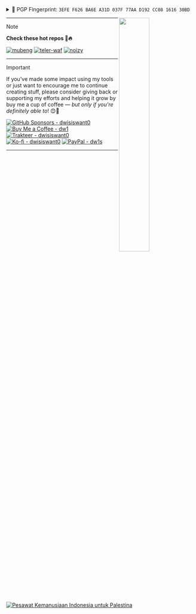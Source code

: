 <details>
<summary>🔐 PGP Fingerprint: <code>3EFE F626 BA6E A31D 037F 77AA D192 CC08 1616 30BD</code></summary>

```
-----BEGIN PGP PUBLIC KEY BLOCK-----
KeyID: D192CC08161630BD

mQINBGMXmXEBEACoxh0uhXJ/NA40iGiOYNob+IHU4/Ll1CBcNJHtDAjOiH7FaOzu
HMxkuEsS49KLojUX9jkHAMutdV2e7pI+HEwWnS4VwNsP0p80Da7sZP7yZ/GWHCeW
ft1tZ9HfP8oxtN4zliCsTejQElHQGfKJSOGxsDtGa8J9Oys8PBZETWVXrzIiYIdY
VRYEN3kVyO4xpIzo7OnyfNPUezIVReN4xnj6X7oo145c/Ocg0ON3hmMbB/QhbTSQ
3diDa5SpagtidLE/MCjnCDAdIlG+5ZSMIrglPs2oLvQ7iiiVyTOSZ3qq9bXiCV6C
sXs04S0AnnLPN+PvPIyy3PU/OM0TUMNS1Oo2I1cUZ6KlfmO0dYtpXPyiG8bsfdNT
fRDoP8TXtjIL51gUaL8wjw77EhsoZ8UTz5cVRWY2A3DO/K2l+htho2TRubso9Oez
daoXRpz3h1PKa2qbDL2iYD6KccXfM+AR2yEHI6cF34CEnHaemr3KAs+SaM38aXwx
aCkBMaZa96W4bvQJRCVUVIbwcO1etrOGja4LP3OS/FPjnlm1F2aOQchOPGBr3MM+
LjNJwvQOvdQ7uSnLJ/oHCGAiRPVZlwOnJWdcEk32izk92TljKIYVNwZG8rhWLNQk
R7QPPHqVQlj9c3yyqcOzj/1SUlJ7GzAgC0wHmOSiSRLWV1DKCWQMd/IDWwARAQAB
tB5Ed2kgU2lzd2FudG8gKGdpdCkgPG1lQGR3MS5pbz6JAk4EEwEKADgWIQQ+/vYm
um6jHQN/d6rRkswIFhYwvQUCYxeZcQIbAwULCQgHAgYVCgkICwIEFgIDAQIeAQIX
gAAKCRDRkswIFhYwvUtBD/9PLtBzMaV7uoHaNannXyVgg8d6LzePTr+EpEHSYpqS
icU335rGs24kDOIQbVOl5l7dE/EnOPp7AYF5xHr/eGqgYrTuwBMuvwdBNFSBejJs
00raFRwZMd1PA3MTIhBfypg2lDdKrbkilsrZBjaWcLX0Es6NN62f15Ff0eyt1KSE
Gwkt2OTrKdYC+6Gj3LRm46jY5ACIgpoxxk9Y/HHALK4+wY/zn3LKf88Kj5iavidA
y8MhAV0bJBrZGPhPuNwvI98W1neNU9Gh2y0bvgxFbs/YizsOHl5K0wBxrPFQxUYy
QO+yeB3NpGUD0e66GsR3cWx7fmjNkq9syzOa5dYmwlr/7+R8KHzM76xdPbchuuYV
7HzhS2pRLyOKWPHaGypyEj5AmW3y6WovyPm+Ru/Fnlr2fS/zKvMuWIHOcmHLu8aK
AQ2SZ29Jb4YHE9oVW9wsMLeaFVd+0+b8gFpKMy2sh3CYujRzTVFG0IlgrPJxGy7O
6V5XaAqGI777JTwdcPzIsNgepMQN5OEqQlHWfFAyR7kw4Smqo6yN3O9kYqafCBE1
1wyOMhFY1CDbgrblQrFuLnSYjnGNeucHx6FX3jjEe4Wm6H/Ul/4MoPJpbgDolLcl
CICNMpTS36xyBwhETOqP0XjQG8yBra5ZG9zY3tIYz6mKESlEa2LlaRpnVOFi2fOY
frkCDQRjF5lxARAAobVmjg87F7JuJFVMN+Fm+4BVUb9XNsmbkBHlNoBsyKrSaGp2
gxi1eUsCVnarJ0fO6rFrz2tvBFic9hfU7pIaKNATs4bK8hO3reU18Z/xPUWlQU97
tYckMyGBv97HQ1Brb45p4g6aFCtQB48rW2E7XFI4CAm6GxfWD9sVKp4jypJHoZl1
5wilTsGK44bYOHnakQo4NVmynKbRt+1/4CsW2BxTwklWp4K9jtgSUigV8GE6yDIy
FAliSrLZAZUNkoMYTpMp3R6q9ECWBN4VRV2nQyUae+WyEUQOfvQ7jW9J6xGU1fOy
Y0HjSQt4t6OucZtrt4LyrAA7+Z0B4BAno69OgiY5NPf/BbfGs8WnLCMY36EK1FIy
LY/nWRIgf258fLo5Bbd/gzNNfoz7Bh3gQ/0mJfcRceyKIsEG9pHjbelxMZ2LmgsC
RTdAs5+NuEbKWujM+5CgSML72qQ2KEXJxCf2EyjwAHkGDiUAT44Y/zqGNfhZHJnO
V49uut+YCKB+MUdtAHE5viM5KgUgqznBj+7wwDX88BeWcJAPxVXEkrs2mIQXnCyS
vr8eW2aKuPPyYGB02AgLi1OLX9Xd75BVwCPoNgcR01nU9PHReAag0HDdzDl7kMag
3C9r3z8Q+JQJm1RYEmrwdI4CB+l4IaQEAbkgldJjfTbnKVV1nHiH9D+Vc2UAEQEA
AYkCNgQYAQoAIBYhBD7+9ia6bqMdA393qtGSzAgWFjC9BQJjF5lxAhsMAAoJENGS
zAgWFjC9160QAJbzlSCyIf0zfdjgnwZ9JqOon7oB0hKTJg9vqjAZtXDohWW2hDRC
b3vp/ij2nEmAFAbNn4Ut7nmkGIjBAcxXiWLfL4oavkLQ5bQbxQ0E3R7VBTUB2dga
Msd51NOVV+yWA/ueNNvkunZ0W9xsxJgOhQRILG2RjjCcQ2bFvHeOhN5U42lhqSJo
+CNdUfGMRBPggRtjsPP1hhMKICkjiezCqz7G4GvfoStM7fig0DU1cUV7jwdMMnSX
0yiYTwXjOCOh+KlDAiGyIcBtD+sj8S27rtONHTWyhr7AoNDplNtVwCtchDxflvkN
6ly6C3sgsZyKJW1hjLvQuUCnIJDIS9H0LpXOKd3QIATe4VyQtvZlZwefI3NDhqqG
O1lXkY91nLslmTTV45Yc5MhKydWRNv/DvJM+7GEiCQijrcahCLHLbPGJcZf/SIcH
aGvNjdsfWytVePcOORXU4JyWh1tbDF4p3D7Gc0OMvFFTYzOoAAxKdVzZomv5mGD5
/AeQs5IZoWad765WLEtIsBn5n+aR/HZirEIldyRSACEHwXn1hxs/0dBE2aCH4/Ry
0SgmNd+OLrhz0Vi4/j9jnU0IxCa44HH/58xgiIB52qxD2TkyC/NasWGHdlKlYANw
uDU6cbA4HflnGe2Zkt2PMXSitj4PsDUc8rUVNfyCBfj/mz/YjVMtVmcX
=ks+t

              .__....._             _.....__,
               .": o :':         ;': o :".
               `. `-' .'.       .'. `-' .'
                  `---'             `---'
   
       _...----...      ...   ...      ...----..._
    .-'__..-""'----    `.  `"`  .'    ----'""-..__`-.
   '.-'   _.--"""'       `-._.-'       '"""--._   `-.`
   '  .-"'                  :                  `"-.  `
     '   `.              _.'"'._              .'   `
           `.       ,.-'"       "'-.,       .'
             `.                           .'
               `-._                   _.-'
                   `"'--...___...--'"`

-----END PGP PUBLIC KEY BLOCK-----
```
</details>

<a href="#"><img src="https://pbs.twimg.com/media/FpWfy4yXoAEHy1I?format=jpg&name=large" align="right" width="40%"></a>

<!-- > [!TIP]
> [![Spotify - dw1](https://img.shields.io/badge/Spotify-dw1-2ea44f?logo=spotify)](https://open.spotify.com/artist/5wuq9dt3Z9OcshIezGc4iI)<br>
> <sub>Last played:</sub><br>
> [![spotify-github-profile](https://spotify-github-profile.vercel.app/api/view?uid=jp55czt2a9gy4tnhufh9qdza4&cover_image=true&theme=natemoo-re&show_offline=false&background_color=000000&interchange=false&bar_color=53b14f&bar_color_cover=false)](https://spotify-github-profile.vercel.app/api/view?uid=jp55czt2a9gy4tnhufh9qdza4&redirect=true) -->

---

> [!NOTE]
> **Check these hot repos 🥵‎️‍🔥**
>
> [![mubeng](https://github-readme-stats.vercel.app/api/pin/?username=kitabisa&repo=mubeng&theme=transparent)](https://github.com/kitabisa/mubeng)
> [![teler-waf](https://github-readme-stats.vercel.app/api/pin/?username=kitabisa&repo=teler-waf&theme=transparent)](https://github.com/kitabisa/teler-waf)
> [![noizy](https://github-readme-stats.vercel.app/api/pin/?username=dwisiswant0&repo=noizy&theme=transparent)](https://github.com/dwisiswant0/noizy)

---

> [!IMPORTANT]
> If you've made some impact using my tools or just want to encourage me to continue creating stuff, please consider giving back or supporting my efforts and helping it grow by buy me a cup of coffee — _but only if you're definitely able to_! 😊🎉
>
> [![GitHub Sponsors - dwisiswant0](https://img.shields.io/badge/GitHub_Sponsors-dwisiswant0-EA4AAA?logo=githubsponsors)](https://github.com/sponsors/dwisiswant0) [![Buy Me a Coffee - dw1](https://img.shields.io/badge/Buy_Me_a_Coffee-dw1-FFDD00?logo=buymeacoffee)](https://www.buymeacoffee.com/dw1) [![Trakteer - dwisiswant0](https://custom-icon-badges.demolab.com/badge/Trakteer-dwisiswant0-be1e2d.svg?logo=trakteer-red)](https://trakteer.id/dwisiswant0/tip) [![Ko-fi - dwisiswant0](https://img.shields.io/badge/Ko--fi-dwisiswant0-FF5E5B?logo=kofi)](https://ko-fi.com/dwisiswant0) [![PayPal - dw1s](https://img.shields.io/badge/PayPal-dw1s-informational?logo=paypal)](https://paypal.me/dw1s)
>
> ---
>
> [![Pesawat Kemanusiaan Indonesia untuk Palestina](https://custom-icon-badges.demolab.com/badge/kitabisa-kitauntukgaza-56a1e2.svg?logo=kitabisa)](https://kitabisa.com/campaign/kitauntukgaza?utm_source=https%3A%2F%2Fgithub.com%2Fdwisiswant0)
